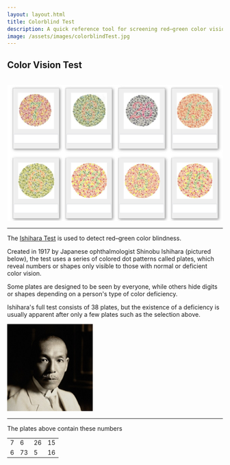 ```yaml
---
layout: layout.html
title: Colorblind Test
description: A quick reference tool for screening red–green color vision deficiency using a selection of Ishihara plates. Includes a brief overview of the test's clinical basis and historical background.
image: /assets/images/colorblindTest.jpg
---
```


<h2>Color Vision Test</h2>

<br>
<a href="/assets/images/colorblindTest.jpg" target="_blank">
    <img src="/assets/images/colorblindTest.jpg" alt="colorblind test">
</a>
<hr>

The [Ishihara Test](https://en.wikipedia.org/wiki/Ishihara_test) is used to detect red–green color blindness.

Created in 1917 by Japanese ophthalmologist Shinobu Ishihara (pictured below), the test uses a series of colored dot patterns called plates, which reveal numbers or shapes only visible to those with normal or deficient color vision.

Some plates are designed to be seen by everyone, while others hide digits or shapes depending on a person's type of color deficiency.

Ishihara's full test consists of 38 plates, but the existence of a deficiency is usually apparent after only a few plates such as the selection above.

<img class="profile_img" src="/assets/images/ShinobuIshihara.jpg" alt="石原 忍" width=200px>

<hr>

The plates above contain these numbers

<div class="center-table">
  <table class="grid-table">
  <tr>
    <td>7</td><td>6</td><td>26</td><td>15</td>
  </tr>
  <tr>
    <td>6</td><td>73</td><td>5</td><td>16</td>
  </tr>
</table>
</div>
